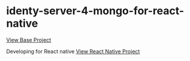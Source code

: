 # identy-server-4-mongo-for-react-native
[View Base Project](https://github.com/apomic80/angular-microservices-identityserver) 

Developing for React native
[View React Native Project](https://github.com/sadikhanecioglu/react-native-starter-extend) 
